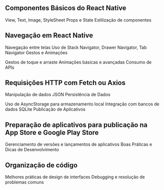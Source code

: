 
## Componentes Básicos do React Native

View, Text, Image, StyleSheet
Props e State
Estilização de componentes

## Navegação em React Native

Navegação entre telas
Uso de Stack Navigator, Drawer Navigator, Tab Navigator
Gestos e Animações

Gestos de toque e arraste
Animações básicas e avançadas
Consumo de APIs

## Requisições HTTP com Fetch ou Axios
Manipulação de dados JSON
Persistência de Dados

Uso de AsyncStorage para armazenamento local
Integração com bancos de dados SQLite
Publicação de Aplicativos

## Preparação de aplicativos para publicação na App Store e Google Play Store
Gerenciamento de versões e lançamentos de aplicativos
Boas Práticas e Dicas de Desenvolvimento

## Organização de código
Melhores práticas de design de interfaces
Debugging e resolução de problemas comuns
